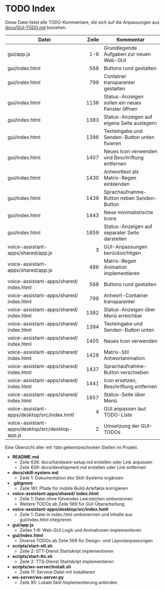 # TODO Index

Diese Datei listet alle TODO-Kommentare, die sich auf die Anpassungen aus [docs/GUI-TODO.md](docs/GUI-TODO.md) beziehen.

| Datei | Zeile | Kommentar |
|-------|------:|-----------|
| gui/app.js | 1-6 | Grundlegende Aufgaben zur neuen Web-GUI |
| gui/index.html | 568 | Buttons rund gestalten |
| gui/index.html | 799 | Container transparenter gestalten |
| gui/index.html | 1136 | Status-Anzeigen sollen ein neues Fenster öffnen |
| gui/index.html | 1383 | Status-Anzeigen auf eigene Seite auslagern |
| gui/index.html | 1396 | Texteingabe und Senden-Button unten fixieren |
| gui/index.html | 1407 | Neues Icon verwenden und Beschriftung entfernen |
| gui/index.html | 1430 | Antworttext als Matrix-Regen einblenden |
| gui/index.html | 1439 | Sprachaufnahme-Button neben Senden-Button |
| gui/index.html | 1443 | Neue minimalistische Icons |
| gui/index.html | 1859 | Status-Anzeigen auf separater Seite darstellen |
| voice-assistant-apps/shared/app.js | 3 | GUI-Anpassungen berücksichtigen |
| voice-assistant-apps/shared/app.js | 486 | Matrix-Regen Animation implementieren |
| voice-assistant-apps/shared/ index.html | 568 | Buttons rund gestalten |
| voice-assistant-apps/shared/ index.html | 799 | Antwort-Container transparenter |
| voice-assistant-apps/shared/ index.html | 1382 | Status-Anzeigen über Menü erreichbar |
| voice-assistant-apps/shared/ index.html | 1394 | Texteingabe und Senden-Button unten |
| voice-assistant-apps/shared/ index.html | 1405 | Neues Icon verwenden |
| voice-assistant-apps/shared/ index.html | 1428 | Matrix-Stil Antwortanimation |
| voice-assistant-apps/shared/ index.html | 1437 | Sprachaufnahme-Button verschieben |
| voice-assistant-apps/shared/ index.html | 1441 | Icon ersetzen, Beschriftung entfernen |
| voice-assistant-apps/shared/ index.html | 1857 | Status-Seite über Menü |
| voice-assistant-apps/desktop/src/index.hmtl | 4 | GUI anpassen laut TODO-Liste |
| voice-assistant-apps/desktop/src/desktop-app.js | 2 | Umsetzung der GUI-TODOs |

Eine Übersicht aller mit `TODO` gekennzeichneten Stellen im Projekt.

- **README.md**
  - Zeile 636: docs/hardware-setup.md erstellen oder Link anpassen
  - Zeile 639: docs/development.md erstellen oder Link entfernen
- **docs/skill-system.md**
  - Zeile 1: Dokumentation des Skill-Systems ergänzen
- **.gitignore**
  - Zeile 161: Pfade für mobile Build-Artefakte korrigieren
- **voice-assistant-apps/shared/ index.html**
  - Zeile 1: Datei ohne führendes Leerzeichen umbenennen
  - Weitere TODOs ab Zeile 569 für GUI-Überarbeitung
- **voice-assistant-apps/desktop/src/index.hmtl**
  - Zeile 1: Datei in index.html umbenennen und Inhalte aus gui/index.html integrieren
- **gui/app.js**
  - Zeilen 1–6: Web-GUI Logik und Animationen implementieren
- **gui/index.html**
  - Diverse TODOs ab Zeile 568 für Design- und Layoutanpassungen
- **scripts/start-stt.sh**
  - Zeile 2: STT-Dienst Startskript implementieren
- **scripts/start-tts.sh**
  - Zeile 2: TTS-Dienst Startskript implementieren
- **scripts/ws-server/install.sh**
  - Zeile 11: Service-Datei mit installieren
- **ws-server/ws-server.py**
  - Zeile 95: Lokale Skill-Implementierung anbinden
